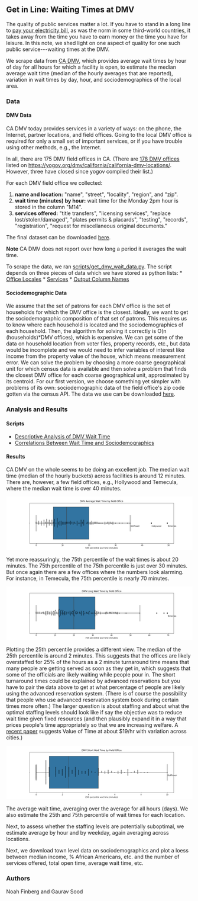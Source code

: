## Get in Line: Waiting Times at DMV

The quality of public services matter a lot. If you have to stand in a long line to [pay your electricity bill](https://www.bbc.com/news/world-asia-india-38088385), as was the norm in some third-world countries, it takes away from the time you have to earn money or the time you have for leisure. In this note, we shed light on one aspect of quality for one such public service---waiting times at the DMV.

We scrape data from [CA DMV](https://www.dmv.ca.gov/), which provides average wait times by hour of day for all hours for which a facility is open, to estimate the median average wait time (median of the hourly averages that are reported), variation in wait times by day, hour, and sociodemographics of the local area. 

### Data

#### DMV Data

CA DMV today provides services in a variety of ways: on the phone, the Internet, partner locations, and field offices. Going to the local DMV office is required for only a small set of important services, or if you have trouble using other methods, e.g., the Internet.    

In all, there are 175 DMV field offices in CA. (There are [178 DMV offices](data/yogov_dmv_list.txt) listed on https://yogov.org/dmv/california/california-dmv-locations/. However, three have closed since yogov compiled their list.)

For each DMV field office we collected:

1. **name and location:** "name", "street", "locality", "region", and "zip".
2. **wait time (minutes) by hour:** wait time for the Monday 2pm hour is stored in the column "M14".
3. **services offered:** "title transfers", "licensing services", "replace lost/stolen/damaged", "plates permits & placards", "testing", "records", "registration", "request for miscellaneous original documents."

The final dataset can be downloaded [here](https://github.com/soodoku/wait/blob/master/data/dmv_data_output_12_14_2020.csv). 

**Note** CA DMV does not report over how long a period it averages the wait time. 

To scrape the data, we ran [scripts/get_dmv_wait_data.py](scripts/get_dmv_wait_data.py). The script depends on three pieces of data which we have stored as python lists:
    * [Office Locales](scripts/ca_locales.py)
    * [Services](scripts/services.py)
    * [Output Column Names](scripts/output_columns.py)

#### Sociodemographic Data

We assume that the set of patrons for each DMV office is the set of households for which the DMV office is the closest. Ideally, we want to get the sociodemographic composition of that set of patrons. This requires us to know where each household is located and the sociodemographics of each household. Then, the algorithm for solving it correctly is O(n (households)*DMV offices), which is expensive. We can get some of the data on household location from voter files, property records, etc., but data would be incomplete and we would need to infer variables of interest like income from the property value of the house, which means measurement error. We can solve the problem by choosing a more coarse geographical unit for which census data is available and then solve a problem that finds the closest DMV office for each coarse geographical unit, approximated by its centroid. For our first version, we choose something yet simpler with problems of its own: sociodemographic data of the field office's zip code gotten via the census API. The data we use can be downloaded [here](data/ca_census_data/).

### Analysis and Results

#### Scripts

* [Descriptive Analysis of DMV Wait Time](DMV.ipynb)
* [Correlations Between Wait Time and Sociodemographics](Sociodem.ipynb)

#### Results

CA DMV on the whole seems to be doing an excellent job. The median wait time (median of the hourly buckets) across facilities is around 12 minutes. There are, however, a few field offices, e.g., Hollywood and Temecula, where the median wait time is over 40 minutes.

![Median Wait Times](figs/dmv_average_wait_by_field_office.png)

Yet more reassuringly, the 75th percentile of the wait times is about 20 minutes. The 75th percentile of the 75th percentile is just over 30 minutes. But once again there are a few offices where the numbers look alarming. For instance, in Temecula, the 75th percentile is nearly 70 minutes.

![75th Percentile Wait Times](figs/dmv_75_percentile_wait_by_field_office.png)

Plotting the 25th percentile provides a different view. The median of the 25th percentile is around 2 minutes. This suggests that the offices are likely overstaffed for 25% of the hours as a 2 minute turnaround time means that many people are getting served as soon as they get in, which suggests that some of the officials are likely waiting while people pour in. The short turnaround times could be explained by advanced reservations but you have to pair the data above to get at what percentage of people are likely using the advanced reservation system. (There is of course the possibility that people who use advanced reservation system book during certain times more often.) The larger question is about staffing and about what the optimal staffing levels should look like if say the objective was to reduce wait time given fixed resources (and then plausibly expand it in a way that prices people's time appropriately so that we are increasing welfare. A [recent paper](http://s3.amazonaws.com/fieldexperiments-papers2/papers/00720.pdf) suggests Value of Time at about $19/hr with variation across cities.)

![25th Percentile Wait Times](figs/dmv_25_percentile_wait_by_field_office.png)

The average wait time, averaging over the average for all hours (days). We also estimate the 25th and 75th percentile of wait times for each location.

Next, to assess whether the staffing levels are potentially suboptimal, we estimate average by hour and by weekday, again averaging across locations.

Next, we download town level data on sociodemographics and plot a loess between median income, % African Americans, etc. and the number of services offered, total open time, average wait time, etc. 

### Authors 

Noah Finberg and Gaurav Sood

